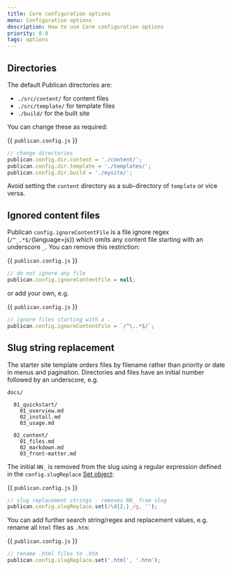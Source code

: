```yaml
---
title: Core configuration options
menu: Configuration options
description: How to use Core configuration options
priority: 0.9
tags: options
---
```



## Directories

The default Publican directories are:

* `./src/content/` for content files
* `./src/template/` for template files
* `./build/` for the built site

You can change these as required:

{{ `publican.config.js` }}
```js
// change directories
publican.config.dir.content = './content/';
publican.config.dir.template = './templates/';
publican.config.dir.build = './mysite/';
```

Avoid setting the `content` directory as a sub-directory of `template` or vice versa.


## Ignored content files

Publican `config.ignoreContentFile` is a file ignore regex (`/^_.*$/`{language=js}) which omits any content file starting with an underscore `_`. You can remove this restriction:

{{ `publican.config.js` }}
```js
// do not ignore any file
publican.config.ignoreContentFile = null;
```

or add your own, e.g.

{{ `publican.config.js` }}
```js
// ignore files starting with a .
publican.config.ignoreContentFile = `/^\..*$/`;
```


## Slug string replacement

The starter site template orders files by filename rather than priority or date in menus and pagination. Directories and files have an initial number followed by an underscore, e.g.

```
docs/

  01_quickstart/
    01_overview.md
    02_install.md
    03_usage.md

  02_content/
    01_files.md
    02_markdown.md
    03_front-matter.md
```

The initial `NN_` is removed from the slug using a regular expression defined in the `config.slugReplace` [Set object](https://developer.mozilla.org/docs/Web/JavaScript/Reference/Global_Objects/Set):

{{ `publican.config.js` }}
```js
// slug replacement strings - removes NN_ from slug
publican.config.slugReplace.set(/\d{2,}_/g, '');
```

You can add further search string/regex and replacement values, e.g. rename all `html` files as `.htm`:

{{ `publican.config.js` }}
```js
// rename .html files to .htm
publican.config.slugReplace.set('.html', '.htm');
```
